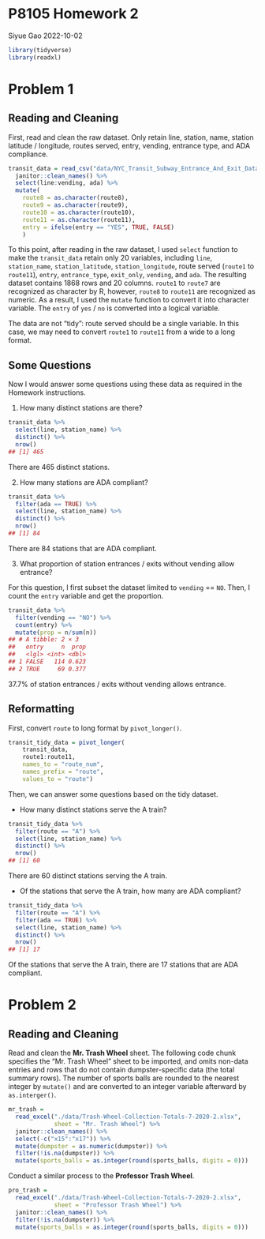 P8105 Homework 2
================
Siyue Gao
2022-10-02

``` r
library(tidyverse)
library(readxl)
```

# Problem 1

## Reading and Cleaning

First, read and clean the raw dataset. Only retain line, station, name,
station latitude / longitude, routes served, entry, vending, entrance
type, and ADA compliance.

``` r
transit_data = read_csv("data/NYC_Transit_Subway_Entrance_And_Exit_Data.csv") %>% 
  janitor::clean_names() %>% 
  select(line:vending, ada) %>% 
  mutate(
    route8 = as.character(route8),
    route9 = as.character(route9),
    route10 = as.character(route10),
    route11 = as.character(route11),
    entry = ifelse(entry == "YES", TRUE, FALSE)
    )
```

To this point, after reading in the raw dataset, I used `select`
function to make the `transit_data` retain only 20 variables, including
`line`, `station_name`, `station_latitude`, `station_longitude`, route
served (`route1` to `route11`), `entry`, `entrance_type`, `exit_only`,
`vending`, and `ada`. The resulting dataset contains 1868 rows and 20
columns. `route1` to `route7` are recognized as character by R, however,
`route8` to `route11` are recognized as numeric. As a result, I used the
`mutate` function to convert it into character variable. The `entry` of
`yes` / `no` is converted into a logical variable.

The data are not “tidy”: route served should be a single variable. In
this case, we may need to convert `route1` to `route11` from a wide to a
long format.

## Some Questions

Now I would answer some questions using these data as required in the
Homework instructions.

1.  How many distinct stations are there?

``` r
transit_data %>% 
  select(line, station_name) %>% 
  distinct() %>% 
  nrow()
## [1] 465
```

There are 465 distinct stations.

2.  How many stations are ADA compliant?

``` r
transit_data %>% 
  filter(ada == TRUE) %>% 
  select(line, station_name) %>% 
  distinct() %>% 
  nrow()
## [1] 84
```

There are 84 stations that are ADA compliant.

3.  What proportion of station entrances / exits without vending allow
    entrance?

For this question, I first subset the dataset limited to `vending` ==
`NO`. Then, I count the `entry` variable and get the proportion.

``` r
transit_data %>% 
  filter(vending == "NO") %>% 
  count(entry) %>%
  mutate(prop = n/sum(n))
## # A tibble: 2 × 3
##   entry     n  prop
##   <lgl> <int> <dbl>
## 1 FALSE   114 0.623
## 2 TRUE     69 0.377
```

37.7% of station entrances / exits without vending allows entrance.

## Reformatting

First, convert `route` to long format by `pivot_longer()`.

``` r
transit_tidy_data = pivot_longer(
    transit_data,
    route1:route11,
    names_to = "route_num",
    names_prefix = "route",
    values_to = "route")
```

Then, we can answer some questions based on the tidy dataset.

-   How many distinct stations serve the A train?

``` r
transit_tidy_data %>% 
  filter(route == "A") %>% 
  select(line, station_name) %>% 
  distinct() %>% 
  nrow()
## [1] 60
```

There are 60 distinct stations serving the A train.

-   Of the stations that serve the A train, how many are ADA compliant?

``` r
transit_tidy_data %>% 
  filter(route == "A") %>% 
  filter(ada == TRUE) %>% 
  select(line, station_name) %>% 
  distinct() %>% 
  nrow()
## [1] 17
```

Of the stations that serve the A train, there are 17 stations that are
ADA compliant.

# Problem 2

## Reading and Cleaning

Read and clean the **Mr. Trash Wheel** sheet. The following code chunk
specifies the “Mr. Trash Wheel” sheet to be imported, and omits non-data
entries and rows that do not contain dumpster-specific data (the total
summary rows). The number of sports balls are rounded to the nearest
integer by `mutate()` and are converted to an integer variable afterward
by `as.interger()`.

``` r
mr_trash = 
  read_excel("./data/Trash-Wheel-Collection-Totals-7-2020-2.xlsx",
             sheet = "Mr. Trash Wheel") %>% 
  janitor::clean_names() %>% 
  select(-c("x15":"x17")) %>% 
  mutate(dumpster = as.numeric(dumpster)) %>% 
  filter(!is.na(dumpster)) %>% 
  mutate(sports_balls = as.integer(round(sports_balls, digits = 0)))
```

Conduct a similar process to the **Professor Trash Wheel**.

``` r
pro_trash = 
  read_excel("./data/Trash-Wheel-Collection-Totals-7-2020-2.xlsx",
             sheet = "Professor Trash Wheel") %>% 
  janitor::clean_names() %>%
  filter(!is.na(dumpster)) %>% 
  mutate(sports_balls = as.integer(round(sports_balls, digits = 0)))
```
